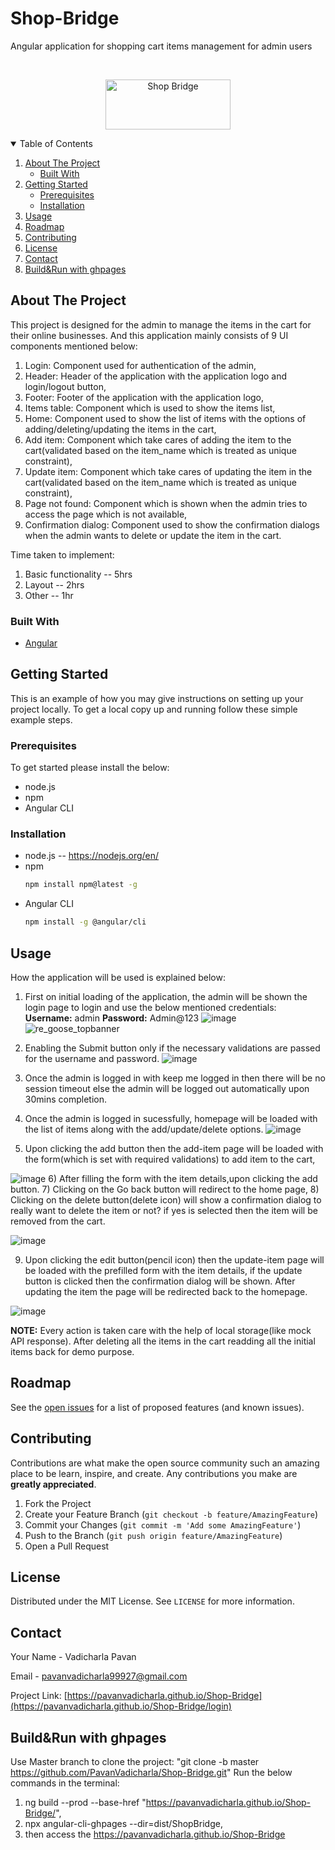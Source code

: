 # Shop-Bridge
Angular application for shopping cart items management for admin users


<!--
*** Thanks for checking out the Best-README-Template. If you have a suggestion
*** that would make this better, please fork the repo and create a pull request
*** or simply open an issue with the tag "enhancement".
*** Thanks again! Now go create something AMAZING! :D
-->

<!-- PROJECT LOGO -->
<br />
<p align="center">
  <a href="https://pavanvadicharla.github.io/Shop-Bridge/login">
    <img src="https://pavanvadicharla.github.io/Shop-Bridge/assets/logo.png" alt="Shop Bridge" width="200" height="80">
  </a>
</p>



<!-- TABLE OF CONTENTS -->
<details open="open">
  <summary>Table of Contents</summary>
  <ol>
    <li>
      <a href="#about-the-project">About The Project</a>
      <ul>
        <li><a href="#built-with">Built With</a></li>
      </ul>
    </li>
    <li>
      <a href="#getting-started">Getting Started</a>
      <ul>
        <li><a href="#prerequisites">Prerequisites</a></li>
        <li><a href="#installation">Installation</a></li>
      </ul>
    </li>
    <li><a href="#usage">Usage</a></li>
    <li><a href="#roadmap">Roadmap</a></li>
    <li><a href="#contributing">Contributing</a></li>
    <li><a href="#license">License</a></li>
    <li><a href="#contact">Contact</a></li>
    <li><a href="#build and load">Build&Run with ghpages</a></li>
  </ol>
</details>



<!-- ABOUT THE PROJECT -->
## About The Project

This project is designed for the admin to manage the items in the cart for their online businesses. And this application mainly consists of 9 UI components mentioned below:
1) Login: Component used for authentication of the admin,
2) Header: Header of the application with the application logo and login/logout button,
3) Footer: Footer of the application with the application logo,
4) Items table: Component which is used to show the items list,
5) Home: Component used to show the list of items with the options of adding/deleting/updating the items in the cart,
6) Add item: Component which take cares of adding the item to the cart(validated based on the item_name which is treated as unique constraint),
7) Update item: Component which take cares of updating the item in the cart(validated based on the item_name which is treated as unique constraint),
8) Page not found: Component which is shown when the admin tries to access the page which is not available,
9) Confirmation dialog: Component used to show the confirmation dialogs when the admin wants to delete or update the item in the cart.

Time taken to implement:
1) Basic functionality -- 5hrs
2) Layout -- 2hrs
3) Other -- 1hr

### Built With
* [Angular](https://getbootstrap.com)

<!-- GETTING STARTED -->
## Getting Started

This is an example of how you may give instructions on setting up your project locally.
To get a local copy up and running follow these simple example steps.

### Prerequisites

To get started please install the below:
* node.js 
* npm
* Angular CLI

### Installation

* node.js -- https://nodejs.org/en/
* npm
  ```sh
  npm install npm@latest -g
  ```
* Angular CLI
  ```sh
  npm install -g @angular/cli
  ```
  
<!-- USAGE EXAMPLES -->
## Usage

How the application will be used is explained below:
1) First on initial loading of the application, the admin will be shown the login page to login and use the below mentioned credentials:
**Username:** admin
**Password:** Admin@123
![image](https://user-images.githubusercontent.com/42332664/125817457-7a944c7f-6436-462a-9db3-9b3fe6531042.png)
![re_goose_topbanner](https://user-images.githubusercontent.com/42332664/138638697-0c66f236-dfd4-4a26-85b8-4068d1603b3e.png)

2) Enabling the Submit button only if the necessary validations are passed for the username and password.
![image](https://user-images.githubusercontent.com/42332664/125819129-76ac6f41-35fd-43ea-b234-52771e4d7223.png)
3) Once the admin is logged in with keep me logged in then there will be no session timeout else the admin will be logged out automatically upon 30mins completion.
4) Once the admin is logged in sucessfully, homepage will be loaded with the list of items along with the add/update/delete options.
![image](https://user-images.githubusercontent.com/42332664/125819612-cdf61a13-2257-41a6-9447-0e75499abe0a.png)
5) Upon clicking the add button then the add-item page will be loaded with the form(which is set with required validations) to add item to the cart,
 
![image](https://user-images.githubusercontent.com/42332664/125820157-ebbecd04-e739-4d0d-8caf-2ef0e07618f2.png)
6) After filling the form with the item details,upon clicking the add button.
7) Clicking on the Go back button will redirect to the home page,
8) Clicking on the delete button(delete icon) will show a confirmation dialog to really want to delete the item or not? if yes is selected then the item will be removed from the cart.

![image](https://user-images.githubusercontent.com/42332664/125820958-23c22b0e-24a6-4d7e-a4af-4e8eeee40285.png)

9) Upon clicking the edit button(pencil icon) then the update-item page will be loaded with the prefilled form with the item details, if the update button is clicked then the confirmation dialog will be shown. After updating the item the page will be redirected back to the  homepage.

![image](https://user-images.githubusercontent.com/42332664/125821281-d3d86027-ed3b-4adf-98f6-d782b7c880f2.png)

**NOTE:**
Every action is taken care with the help of local storage(like mock API response).
After deleting all the items in the cart readding all the initial items back for demo purpose.

<!-- ROADMAP -->
## Roadmap

See the [open issues](https://github.com/othneildrew/Best-README-Template/issues) for a list of proposed features (and known issues).



<!-- CONTRIBUTING -->
## Contributing

Contributions are what make the open source community such an amazing place to be learn, inspire, and create. Any contributions you make are **greatly appreciated**.

1. Fork the Project
2. Create your Feature Branch (`git checkout -b feature/AmazingFeature`)
3. Commit your Changes (`git commit -m 'Add some AmazingFeature'`)
4. Push to the Branch (`git push origin feature/AmazingFeature`)
5. Open a Pull Request



<!-- LICENSE -->
## License

Distributed under the MIT License. See `LICENSE` for more information.



<!-- CONTACT -->
## Contact

Your Name - Vadicharla Pavan

Email - pavanvadicharla99927@gmail.com

Project Link: [https://pavanvadicharla.github.io/Shop-Bridge](https://pavanvadicharla.github.io/Shop-Bridge/login)

<!-- Build&Run with ghpages -->
## Build&Run with ghpages
Use Master branch to clone the project: "git clone -b master https://github.com/PavanVadicharla/Shop-Bridge.git"
Run the below commands in the terminal:
1) ng build --prod --base-href "https://pavanvadicharla.github.io/Shop-Bridge/",
2) npx angular-cli-ghpages --dir=dist/ShopBridge,
3) then access the https://pavanvadicharla.github.io/Shop-Bridge







